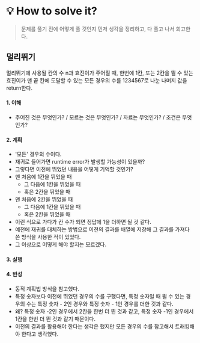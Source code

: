 
# 💡 How to solve it?
> 문제를 풀기 전에 어떻게 풀 것인지 먼저 생각을 정리하고, 다 풀고 나서 회고한다.

## 멀리뛰기
멀리뛰기에 사용될 칸의 수 n과 효진이가 주어질 때,
한번에 1칸, 또는 2칸을 뛸 수 있는 효진이가 맨 끝 칸에 도달할 수 있는
모든 경우의 수를 1234567로 나눈 나머지 값을 return한다. 

#### 1. 이해
- 주어진 것은 무엇인가? / 모르는 것은 무엇인가? / 자료는 무엇인가? / 조건은 무엇인가?


#### 2. 계획
- '모든' 경우의 수이다.
- 재귀로 들어가면 runtime error가 발생할 가능성이 있을까?
- 그렇다면 이전에 뛰었던 내용을 어떻게 기억할 것인가?
- 맨 처음에 1칸을 뛰었을 때
  - 그 다음에 1칸을 뛰었을 때
  - 혹은 2칸을 뛰었을 때
- 맨 처음에 2칸을 뛰었을 때
  - 그 다음에 1칸을 뛰었을 때
  - 혹은 2칸을 뛰었을 때
- 이런 식으로 가다가 칸 수가 되면 정답에 1을 더하면 될 것 같다.
- 예전에 재귀를 대체하는 방법으로 이전의 결과를 배열에 저장해 그 결과를 가져다 쓴 방식을 사용한 적이 있었다.
- 그 이상으로 어떻게 해야 할지는 모르겠다.

#### 3. 실행
  
  
#### 4. 반성
- 동적 계획법 방식을 참고했다.
- 특정 숫자보다 이전에 뛰었던 경우의 수를 구했다면, 특정 숫자일 때 뛸 수 있는 경우의 수는
특정 숫자 - 2인 경우와 특정 숫자 - 1인 경우를 더한 것과 같다.
- 왜? 특정 숫자 -2인 경우에서 2칸을 한번 더 뛴 것과 같고, 
특정 숫자 -1인 경우에서 1칸을 한번 더 뛴 것과 같기 때문이다.
- 이전의 결과를 활용해야 한다는 생각은 했지만 모든 경우의 수를 참고해서 트래킹해야 한다고 생각했다.
